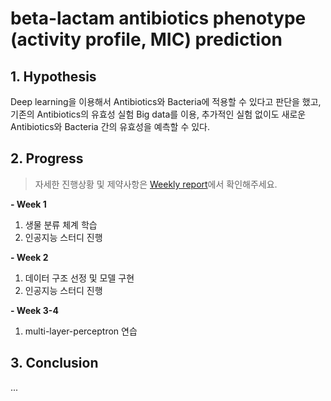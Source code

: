 # beta-lactam antibiotics phenotype (activity profile, MIC) prediction

## 1. Hypothesis
Deep learning을 이용해서 Antibiotics와 Bacteria에 적용할 수 있다고 판단을 했고, 기존의 Antibiotics의 유효성 실험 Big data를 이용, 추가적인 실험 없이도 새로운 Antibiotics와 Bacteria 간의 유효성을 예측할 수 있다.

## 2. Progress
>자세한 진행상황 및 제약사항은 [Weekly report]에서 확인해주세요.

__- Week 1__

1. 생물 분류 체계 학습
2. 인공지능 스터디 진행

__- Week 2__

1. 데이터 구조 선정 및 모델 구현
2. 인공지능 스터디 진행

__- Week 3-4__
 
1. multi-layer-perceptron 연습

## 3. Conclusion
...

[Weekly report]: https://github.com/soultka/-beta-lactam-antibiotics/tree/master/Weekly%20report